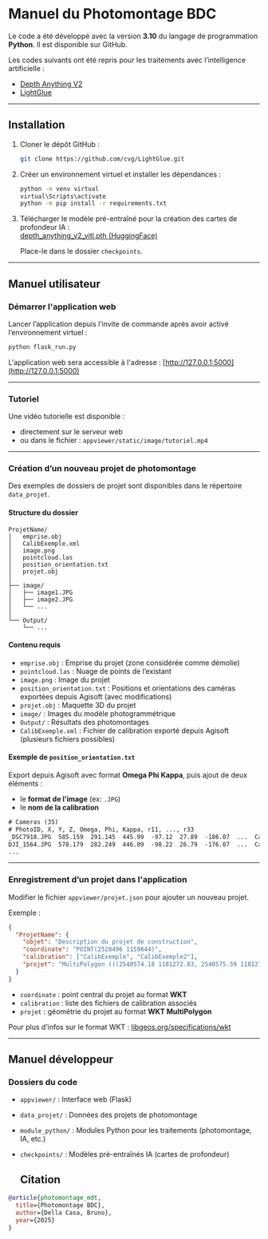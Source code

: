 
# Manuel du Photomontage BDC

Le code a été développé avec la version **3.10** du langage de programmation **Python**. Il est disponible sur GitHub.

Les codes suivants ont été repris pour les traitements avec l’intelligence artificielle :

- [Depth Anything V2](https://github.com/DepthAnything/Depth-Anything-V2)  
- [LightGlue](https://github.com/cvg/LightGlue)

---

## Installation

1. Cloner le dépôt GitHub :
    ```bash
    git clone https://github.com/cvg/LightGlue.git
    ```

2. Créer un environnement virtuel et installer les dépendances :
    ```bash
    python -m venv virtual
    virtual\Scripts\activate
    python -m pip install -r requirements.txt
    ```

3. Télécharger le modèle pré-entraîné pour la création des cartes de profondeur IA :  
   [depth_anything_v2_vitl.pth (HuggingFace)](https://huggingface.co/depth-anything/Depth-Anything-V2-Large/resolve/main/depth_anything_v2_vitl.pth?download=true)

   Place-le dans le dossier `checkpoints`.

---

## Manuel utilisateur

### Démarrer l'application web

Lancer l’application depuis l’invite de commande après avoir activé l’environnement virtuel :

```bash
python flask_run.py
```

L'application web sera accessible à l'adresse : [http://127.0.0.1:5000](http://127.0.0.1:5000)

---

### Tutoriel

Une vidéo tutorielle est disponible :

- directement sur le serveur web
- ou dans le fichier : `appviewer/static/image/tutoriel.mp4`

---

### Création d’un nouveau projet de photomontage

Des exemples de dossiers de projet sont disponibles dans le répertoire `data_projet`.

#### Structure du dossier

```
ProjetName/
│   emprise.obj
│   CalibExemple.xml
│   image.png
│   pointcloud.las
│   position_orientation.txt
│   projet.obj
│
├── image/
│   ├── image1.JPG
│   ├── image2.JPG
│   └── ...
│
└── Output/
    └── ...
```

#### Contenu requis

- `emprise.obj` : Emprise du projet (zone considérée comme démolie)
- `pointcloud.las` : Nuage de points de l’existant
- `image.png` : Image du projet
- `position_orientation.txt` : Positions et orientations des caméras exportées depuis Agisoft (avec modifications)
- `projet.obj` : Maquette 3D du projet
- `image/` : Images du modèle photogrammétrique
- `Output/` : Résultats des photomontages
- `CalibExemple.xml` : Fichier de calibration exporté depuis Agisoft (plusieurs fichiers possibles)

#### Exemple de `position_orientation.txt`

Export depuis Agisoft avec format **Omega Phi Kappa**, puis ajout de deux éléments :

- le **format de l’image** (ex: `.JPG`)
- le **nom de la calibration**

```txt
# Cameras (35)
# PhotoID, X, Y, Z, Omega, Phi, Kappa, r11, ..., r33
_DSC7918.JPG  585.159  291.145  445.99  -97.12  27.89  -186.07  ...  CalibExemple
DJI_1564.JPG  578.179  282.249  446.09  -98.22  26.79  -176.07  ...  CalibExemple2
...
```

---

### Enregistrement d’un projet dans l'application

Modifier le fichier `appviewer/projet.json` pour ajouter un nouveau projet.

Exemple :

```json
{
  "ProjetName": {
    "objet": "Description du projet de construction",
    "coordinate": "POINT(2528496 1159644)",
    "calibration": ["CalibExemple", "CalibExemple2"],
    "projet": "MultiPolygon (((2540574.18 1181272.83, 2540575.59 1181271.19, 2540577.105 1181272.49, 2540575.71 1181274.11, 2540574.18 1181272.83)))"
  }
}
```

- `coordinate` : point central du projet au format **WKT**
- `calibration` : liste des fichiers de calibration associés
- `projet` : géométrie du projet au format **WKT MultiPolygon**

Pour plus d’infos sur le format WKT : [libgeos.org/specifications/wkt](https://libgeos.org/specifications/wkt/)

---

## Manuel développeur

### Dossiers du code

- `appviewer/` : Interface web (Flask)
- `data_projet/` : Données des projets de photomontage
- `module_python/` : Modules Python pour les traitements (photomontage, IA, etc.)
- `checkpoints/` : Modèles pré-entraînés IA (cartes de profondeur)

  ## Citation

```bibtex
@article{photomontage_mdt,
  title={Photomontage BDC},
  author={Della Casa, Bruno},
  year={2025}
}


```
